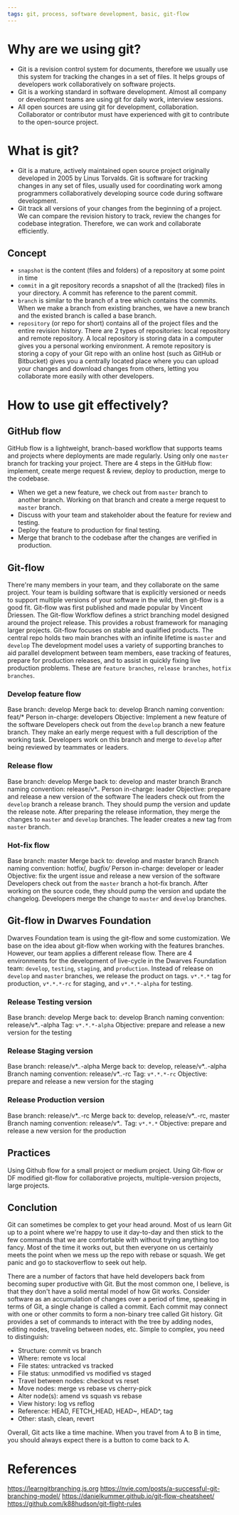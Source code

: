 ```yaml
---
tags: git, process, software development, basic, git-flow
---
```

 
# Why are we using git?
- Git is a revision control system for documents, therefore we usually use this system for tracking the changes in a set of files. It helps groups of developers work collaboratively on software projects.
- Git is a working standard in software development. Almost all company or development teams are using git for daily work, interview sessions.
- All open sources are using git for development, collaboration. Collaborator or contributor must have experienced with git to contribute to the open-source project.

# What is git?
- Git is a mature, actively maintained open source project originally developed in 2005 by Linus Torvalds. Git is software for tracking changes in any set of files, usually used for coordinating work among programmers collaboratively developing source code during software development.
- Git track all versions of your changes from the beginning of a project. We can compare the revision history to track, review the changes for codebase integration. Therefore, we can work and collaborate efficiently.
 
## Concept
- `snapshot` is the content (files and folders) of a repository at some point in time
- `commit` in a git repository records a snapshot of all the (tracked) files in your directory. A commit has reference to the parent commit.
- `branch` is similar to the branch of a tree which contains the commits. When we make a branch from existing branches, we have a new branch and the existed branch is called a base branch.
- `repository` (or repo for short) contains all of the project files and the entire revision history. There are 2 types of repositories: local repository and remote repository. A local repository is storing data in a computer gives you a personal working environment. A remote repository is storing a copy of your Git repo with an online host (such as GitHub or Bitbucket) gives you a centrally located place where you can upload your changes and download changes from others, letting you collaborate more easily with other developers.
 
# How to use git effectively?
 
## GitHub flow
GitHub flow is a lightweight, branch-based workflow that supports teams and projects where deployments are made regularly.
Using only one `master` branch for tracking your project. There are 4 steps in the GitHub flow: implement, create merge request & review, deploy to production, merge to the codebase.
- When we get a new feature, we check out from `master` branch to another branch. Working on that branch and create a merge request to `master` branch.
- Discuss with your team and stakeholder about the feature for review and testing.
- Deploy the feature to production for final testing.
- Merge that branch to the codebase after the changes are verified in production.

## Git-flow
There're many members in your team, and they collaborate on the same project. Your team is building software that is explicitly versioned or needs to support multiple versions of your software in the wild, then git-flow is a good fit.
Git-flow was first published and made popular by Vincent Driessen. The Git-flow Workflow defines a strict branching model designed around the project release. This provides a robust framework for managing larger projects. Git-flow focuses on stable and qualified products.
The central repo holds two main branches with an infinite lifetime is `master` and `develop`
The development model uses a variety of supporting branches to aid parallel development between team members, ease tracking of features, prepare for production releases, and to assist in quickly fixing live production problems. These are `feature branches`, `release branches`, `hotfix branches`.
 
### Develop feature flow
Base branch: develop
Merge back to: develop
Branch naming convention: feat/*
Person in-charge: developers
Objective: Implement a new feature of the software
Developers check out from the `develop` branch a new feature branch. They make an early merge request with a full description of the working task. Developers work on this branch and merge to `develop` after being reviewed by teammates or leaders.
 
### Release flow
Base branch: develop
Merge back to: develop and master branch
Branch naming convention: release/v*.*.*
Person in-charge: leader
Objective: prepare and release a new version of the software
The leaders check out from the `develop` branch a release branch. They should pump the version and update the release note. After preparing the release information, they merge the changes to `master` and `develop` branches. The leader creates a new tag from `master` branch.
 
### Hot-fix flow
Base branch: master
Merge back to: develop and master branch
Branch naming convention: hotfix/*, bugfix/*
Person in-charge: developer or leader
Objective: fix the urgent issue and release a new version of the software
Developers check out from the `master` branch a hot-fix branch. After working on the source code, they should pump the version and update the changelog. Developers merge the change to `master` and `develop` branches.
 
## Git-flow in Dwarves Foundation
Dwarves Foundation team is using the git-flow and some customization. We base on the idea about git-flow when working with the features branches. However, our team applies a different release flow.
There are 4 environments for the development of live-cycle in the Dwarves Foundation team: `develop`, `testing`, `staging`, and `production`. Instead of release on `develop` and `master` branches, we release the product on tags. `v*.*.*` tag for production, `v*.*.*-rc` for staging, and `v*.*.*-alpha` for testing.
 
### Release Testing version
Base branch: develop
Merge back to: develop
Branch naming convention: release/v*.*.*-alpha
Tag: `v*.*.*-alpha`
Objective: prepare and release a new version for the testing
 
### Release Staging version
Base branch: release/v*.*.*-alpha
Merge back to: develop, release/v*.*.*-alpha
Branch naming convention: release/v*.*.*-rc
Tag: `v*.*.*-rc`
Objective: prepare and release a new version for the staging
 
### Release Production version
Base branch: release/v*.*.*-rc
Merge back to: develop, release/v*.*.*-rc, master
Branch naming convention: release/v*.*.*
Tag: `v*.*.*`
Objective: prepare and release a new version for the production
 
## Practices
Using Github flow for a small project or medium project.
Using Git-flow or DF modified git-flow for collaborative projects, multiple-version projects, large projects.
 
## Conclution
Git can sometimes be complex to get your head around. Most of us learn Git up to a point where we're happy to use it day-to-day and then stick to the few commands that we are comfortable with without trying anything too fancy. Most of the time it works out, but then everyone on us certainly meets the point when we mess up the repo with rebase or squash. We get panic and go to stackoverflow to seek out help.

There are a number of factors that have held developers back from becoming super productive with Git. But the most common one, I believe, is that they don't have a solid mental model of how Git works. Consider software as an accumulation of changes over a period of time, speaking in terms of Git, a single change is called a commit. Each commit may connect with one or other commits to form a non-binary tree called Git history. Git provides a set of commands to interact with the tree by adding nodes, editing nodes, traveling between nodes, etc. Simple to complex, you need to distinguish:

- Structure: commit vs branch
- Where: remote vs local
- File states: untracked vs tracked
- File status: unmodified vs modified vs staged
- Travel between nodes: checkout vs reset
- Move nodes: merge vs rebase vs cherry-pick
- Alter node(s): amend vs squash vs rebase
- View history: log vs reflog
- Reference: HEAD, FETCH_HEAD, HEAD~, HEAD^, tag
- Other: stash, clean, revert

Overall, Git acts like a time machine. When you travel from A to B in time, you should always expect there is a button to come back to A.

# References
https://learngitbranching.js.org
https://nvie.com/posts/a-successful-git-branching-model/
https://danielkummer.github.io/git-flow-cheatsheet/
https://github.com/k88hudson/git-flight-rules
